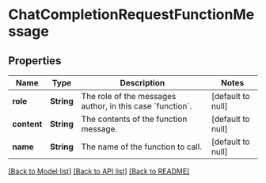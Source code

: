 # ChatCompletionRequestFunctionMessage
## Properties

| Name | Type | Description | Notes |
|------------ | ------------- | ------------- | -------------|
| **role** | **String** | The role of the messages author, in this case &#x60;function&#x60;. | [default to null] |
| **content** | **String** | The contents of the function message. | [default to null] |
| **name** | **String** | The name of the function to call. | [default to null] |

[[Back to Model list]](../README.md#documentation-for-models) [[Back to API list]](../README.md#documentation-for-api-endpoints) [[Back to README]](../README.md)

